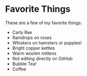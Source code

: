 # Favorite Things

These are a few of my favorite things:

- Carly Rae
- Raindrops on roses
- Whiskers on hamsters or puppies!
- Bright copper kettles
- Warm woolen mittens
- Not editing directly on GitHub
- Bubble Tea!
- Coffee

